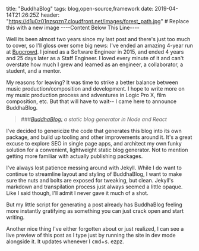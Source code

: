 title: "BuddhaBlog"
tags: blog,open-source,framework
date: 2019-04-14T21:26:25Z
header: "https://d1u0z01nzsqzn7.cloudfront.net/images/forest_path.jpg" # Replace this with a new image
----Content Below This Line----

Well its been almost two years since my last post and there's just too much to cover, so I'll gloss over some big news: I've ended an amazing 4-year run at [Bugcrowd](https://bugcrowd.com). I joined as a Software Engineer in 2015, and ended 4 years and 25 days later as a Staff Engineer. I loved every minute of it and can't overstate how much I grew and learned as an engineer, a collaborator, a student, and a mentor.

My reasons for leaving? It was time to strike a better balance between music production/composition and development. I hope to write more on my music production process and adventures in Logic Pro X, film composition, etc. But that will have to wait-- I came here to announce BuddhaBlog.


> ###*<a href="https://github.com/Timmehs/buddhablog" target="_blank">BuddhaBlog:</a> a static blog generator in Node and React*

I've decided to genericize the code that generates this blog into its own package, and build up tooling and other improvements around it. It's a great excuse to explore SEO in single page apps, and architect my own funky solution for a convenient, lightweight static blog generator. Not to mention getting more familiar with actually publishing packages.

I've always lost patience messing around with Jekyll.  While I do want to continue to streamline layout and styling of BuddhaBlog, I want to make sure the nuts and bolts are exposed for tweaking, but clean.  Jekyll's markdown and transpilation process just always seemed a little opaque. Like I said though, I'll admit I never gave it much of a shot. 

But my little script for generating a post already has BuddhaBlog feeling more instantly gratifying as something you can just crack open and start writing.

Another nice thing I've either forgotten about or just realized, I can see a live preview of this post as I type just by running the site in dev mode alongside it. It updates whenever I <kbd>cmd</kbd>+<kbd>s</kbd>. ezpz.